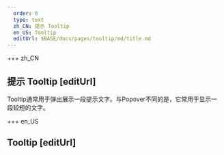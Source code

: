 ```yaml
---   
  order: 0
  type: text
  zh_CN: 提示 Tooltip
  en_US: Tooltip
  editUrl: $BASE/docs/pages/tooltip/md/title.md
---      
```


+++  zh_CN
## 提示 Tooltip [editUrl]   
Tooltip通常用于弹出展示一段提示文字。与Popover不同的是，它常用于显示一段较短的文字。   


+++ en_US
## Tooltip [editUrl]  


